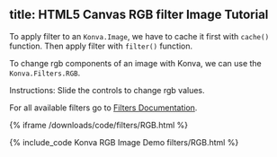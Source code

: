 title: HTML5 Canvas RGB filter Image Tutorial
---

To apply filter to an `Konva.Image`, we have to cache it first with `cache()`
function. Then apply filter with `filter()` function.

To change rgb components of an image with Konva, we can use the `Konva.Filters.RGB`.

Instructions: Slide the controls to change rgb values.

For all available filters go to [Filters Documentation](/api/Konva.Filters.html).

{% iframe /downloads/code/filters/RGB.html %}

{% include_code Konva RGB Image Demo filters/RGB.html %}
